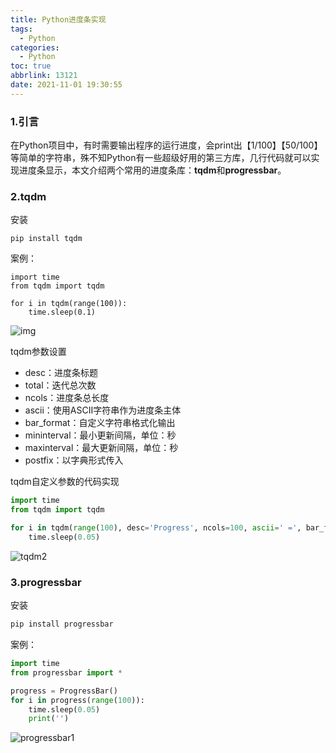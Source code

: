 ```yaml
---
title: Python进度条实现
tags:
  - Python
categories:
  - Python
toc: true
abbrlink: 13121
date: 2021-11-01 19:30:55
---
```




### 1.引言

在Python项目中，有时需要输出程序的运行进度，会print出【1/100】【50/100】等简单的字符串，殊不知Python有一些超级好用的第三方库，几行代码就可以实现进度条显示，本文介绍两个常用的进度条库：**tqdm**和**progressbar**。

<!--more-->

### 2.tqdm

安装

```shell
pip install tqdm
```

案例：

```shell
import time
from tqdm import tqdm

for i in tqdm(range(100)):
    time.sleep(0.1)

```

![img](https://tva1.sinaimg.cn/large/008i3skNgy1gvhhixyx4ng60oh016t9m02.gif)

tqdm参数设置

- desc：进度条标题
- total：迭代总次数
- ncols：进度条总长度
- ascii：使用ASCII字符串作为进度条主体
- bar_format：自定义字符串格式化输出
- mininterval：最小更新间隔，单位：秒
- maxinterval：最大更新间隔，单位：秒
- postfix：以字典形式传入

tqdm自定义参数的代码实现

```python
import time
from tqdm import tqdm

for i in tqdm(range(100), desc='Progress', ncols=100, ascii=' =', bar_format='{l_bar}{bar}|'):
    time.sleep(0.05)

```

![tqdm2](https://tva1.sinaimg.cn/large/008i3skNgy1gvhhk1x7l7g60vm016jru02.gif)

### 3.progressbar

安装

```python
pip install progressbar
```

案例：

```python
import time
from progressbar import *

progress = ProgressBar()
for i in progress(range(100)):
    time.sleep(0.05)
    print('')

```

![progressbar1](https://tva1.sinaimg.cn/large/008i3skNgy1gvhhkzolzfg60vq05gjxj02.gif)
